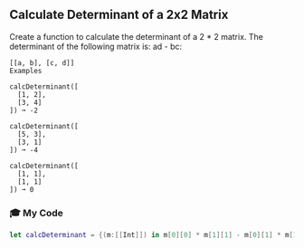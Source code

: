 ## Calculate Determinant of a 2x2 Matrix

Create a function to calculate the determinant of a 2 * 2 matrix. The determinant of the following matrix is: ad - bc:
```
[[a, b], [c, d]]
Examples

calcDeterminant([
  [1, 2],
  [3, 4]
]) ➞ -2

calcDeterminant([
  [5, 3],
  [3, 1]
]) ➞ -4

calcDeterminant([
  [1, 1],
  [1, 1]
]) ➞ 0
```
### 🎓 My Code
```swift
let calcDeterminant = {(m:[[Int]]) in m[0][0] * m[1][1] - m[0][1] * m[1][0]}
```
